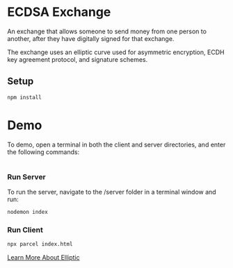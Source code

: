 # ECDSA Exchange
 An exchange that allows someone to send money from one person to another, after they have digitally signed for that exchange.

The exchange uses an elliptic curve used for asymmetric encryption, ECDH key agreement protocol, and signature schemes. 

 ## Setup

```bash
npm install 
```
# Demo
To demo, open a terminal in both the client and server directories, and enter the following commands:
#

### Run Server
To run the server, navigate to the /server folder in a terminal window and run: 
```bash
nodemon index
```
### Run Client
```bash
npx parcel index.html    
``` 

[Learn More About Elliptic](https://github.com/indutny/elliptic/)